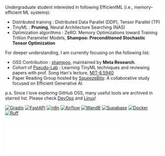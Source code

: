 Undergraduate student interested in following EfficientML (i.e., memory-efficient ML systems):
- Distributed training : Distributed Data Parallel (DDP), Tensor Parallel (TP)
- TinyML : **Pruning**, Neural Architecture Searching (NAS)
- Optimization algorithms : ZeRO: Memory Optimizations toward Training Trillion Parameter Models, **Shampoo: Preconditioned Stochastic Tensor Optimization**

For deeper understanding, I am currently focusing on the following list:
- OSS Contribution : [shampoo](https://github.com/facebookresearch/optimizers/commits/main/?author=namgyu-youn), maintained by **Meta Research**.
- Cohort of [Pseudo-Lab](https://github.com/Pseudo-Lab/EfficientML) : Learning TinyML techniques and reviewing papers with prof. Song Han's lecture, [MIT-6.5940](https://hanlab.mit.edu/courses/2024-fall-65940)
- Paper Reading Group hosted by [SqueezeBits](https://github.com/SqueezeBits): A collaborative study focused on Efficient Generative AI.

p.s. Since I love exploring GitHub OSS, many useful tools are archived in starred list. Please check [DevOps](https://github.com/stars/namgyu-youn/lists/devops) and [Linux](https://github.com/stars/namgyu-youn/lists/linux)!

[![Gradio](https://img.shields.io/badge/Gradio-F67D09?style=flat-square&logo=gradio&logoColor=white)](https://github.com/gradio-app/gradio)
[![FastAPI](https://img.shields.io/badge/FastAPI-009688?style=flat-square&logo=FastAPI&logoColor=white)](https://github.com/tiangolo/fastapi)
[![n8n](https://img.shields.io/badge/n8n-41B883?style=flat-square&logo=n8n&logoColor=white)](https://github.com/n8n-io/n8n)
[![Airflow](https://img.shields.io/badge/Airflow-017CEE?style=flat-square&logo=Apache%20Airflow&logoColor=white)](https://github.com/apache/airflow)
[![WandB](https://img.shields.io/badge/WandB-FFBE00?style=flat-square&logo=weightsandbiases&logoColor=white)](https://github.com/wandb/wandb)
[![Supabase](https://img.shields.io/badge/Supabase-3ECF8E?style=flat-square&logo=supabase&logoColor=white)](https://github.com/supabase/supabase)
[![Docker](https://img.shields.io/badge/Docker-2496ED?style=flat-square&logo=Docker&logoColor=white)](https://github.com/docker)
[![Ruff](https://img.shields.io/badge/Ruff-D7FF64?style=flat-square&logo=ruff&logoColor=black)](https://github.com/astral-sh/ruff)

<div align="left">
  <img src="custom_metrics.svg" alt="GitHub Metrics" width="75%">
</div>
